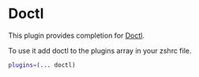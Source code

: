 # Doctl

This plugin provides completion for
[Doctl](https://github.com/digitalocean/doctl).

To use it add doctl to the plugins array in your zshrc file.

```sh
plugins=(... doctl)
```
